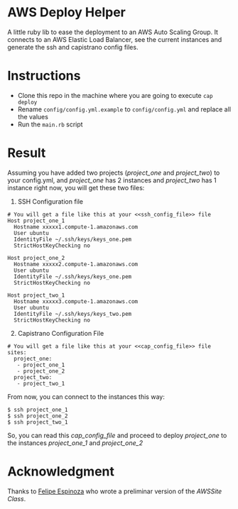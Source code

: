 AWS Deploy Helper
=================

A little ruby lib to ease the deployment to an AWS Auto Scaling Group. It connects to an AWS Elastic Load Balancer, see the current instances and generate the ssh and capistrano config files.

Instructions
============

- Clone this repo in the machine where you are going to execute ``` cap deploy ```
- Rename ```config/config.yml.example``` to ```config/config.yml``` and replace all the values
- Run the ```main.rb``` script

Result
======

Assuming you have added two projects (*project_one* and *project_two*) to your config.yml, and *project_one* has 2 instances and *project_two* has 1 instance right now, you will get these two files:

1) SSH Configuration file
```
# You will get a file like this at your <<ssh_config_file>> file
Host project_one_1
  Hostname xxxxx1.compute-1.amazonaws.com
  User ubuntu
  IdentityFile ~/.ssh/keys/keys_one.pem  
  StrictHostKeyChecking no

Host project_one_2
  Hostname xxxxx2.compute-1.amazonaws.com
  User ubuntu
  IdentityFile ~/.ssh/keys/keys_one.pem
  StrictHostKeyChecking no

Host project_two_1
  Hostname xxxxx3.compute-1.amazonaws.com
  User ubuntu
  IdentityFile ~/.ssh/keys/keys_two.pem
  StrictHostKeyChecking no  
```

2) Capistrano Configuration File
```
# You will get a file like this at your <<cap_config_file>> file
sites:
  project_one:
   - project_one_1
   - project_one_2
  project_two:
   - project_two_1
```

From now, you can connect to the instances this way:
```
$ ssh project_one_1
$ ssh project_one_2
$ ssh project_two_1
```

So, you can read this *cap_config_file* and proceed to deploy *project_one* to the instances *project_one_1* and *project_one_2*

Acknowledgment
==============
Thanks to [Felipe Espinoza](https://github.com/fespinoza) who wrote a preliminar version of the *AWSSite Class*.
